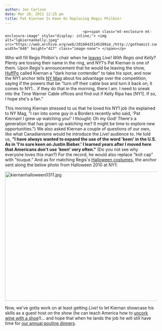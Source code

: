 ```yaml
---
author: Jen Carlson
date: Mar 28, 2011 12:25 pm
title: Pat Kiernan Is Keen On Replacing Regis Philbin!
---
```


	
										<p><span class="mt-enclosure mt-enclosure-image" style="display: inline;"> <img alt="lgkiernankelly.jpeg" src="https://web.archive.org/web/20160425145209im_/http://gothamist.com/attachments/tien/lgkiernankelly.jpeg" width="640" height="427" class="image-none"> </span></p>

<p>Who will fill Regis Philbin&apos;s chair when he <a href="https://web.archive.org/web/20160425145209/http://gothamist.com/2011/01/18/regis_philbin_is_retiring_from_live.php">leaves</a> <em>Live! With Regis and Kelly</em>? Plenty are tossing their name in the ring, and NY1&apos;s Pat Kiernan is one of them. Upon Regis&apos;s announcement that he would be leaving the show, <a href="https://web.archive.org/web/20160425145209/http://www.huffingtonpost.com/2011/01/18/regis-philbin-replacement_n_810409.html#s225703&amp;title=Pat_Kiernan">HuffPo</a> called Kiernan a &quot;dark horse contender&quot; to take his spot, and now the NY1 anchor tells <a href="https://web.archive.org/web/20160425145209/http://nymag.com/news/intelligencer/encounter/pat-kiernan-2011-4/">NY Mag</a> about his advantage over the competition, saying if the powers that be &quot;turn off their cable box and turn it back on, it comes to NY1... if they do that in the morning, there I am. I need to sneak into the Time &#xAD;Warner Cable offices and find out if Kelly Ripa has [NY1]. If so, I hope she&apos;s a fan.&quot;</p>

<p>This morning Kiernan stressed to us that he loved his NY1 job (he explained to NY Mag, &quot;I ran into some guy in a Borders recently who said, &apos;Pat Kiernan! I grew up watching you!&apos; I thought: Oh my God! There&apos;s a generation that has grown up watching me? It might be time to explore new &#xAD;opportunities.&quot;) We also asked Kiernan a couple of questions of our own, like what Canadian<em>isms</em> would he introduce the <em>Live!</em> audience to. He told us, <strong>&quot;I have always wanted to expand the use of the word &apos;keen&apos; in the U.S. As in &apos;I&apos;m sure keen on Justin Bieber.&apos; I learned years after I moved here that Americans don&apos;t use &apos;keen&apos; very often.&quot;</strong> (Do you not see why everyone loves this man?) For the record, he would also replace &quot;knit cap&quot; with &quot;touque.&quot; And as for matching Regis&apos;s <a href="https://web.archive.org/web/20160425145209/http://www.huffingtonpost.com/2010/10/29/regis-and-kelly-halloween_n_776244.html">Halloween costumes</a>, the anchor sent along the below photo from Halloween 2010 at NY1:</p>

<p><span class="mt-enclosure mt-enclosure-image" style="display: inline;"> <img alt="kiernanhalloween0311.jpg" src="https://web.archive.org/web/20160425145209im_/http://gothamist.com/attachments/arts_jen/kiernanhalloween0311.jpg" width="640" height="427" class="image-none"> </span></p>

<p>Now, we&apos;ve gotta work on at least getting <em>Live!</em> to let Kiernan showcase his skills as a guest host on the show (he can teach America how to <a href="https://web.archive.org/web/20160425145209/http://gothamist.com/2010/07/14/video_pat_kiernan.php">uncork wine with a shoe</a>!)... and hope that when he lands the job he will still have time for <a href="https://web.archive.org/web/20160425145209/http://gothamist.com/2010/07/16/poutine.php">our annual poutine dinners</a>.</p>					
										
									
				